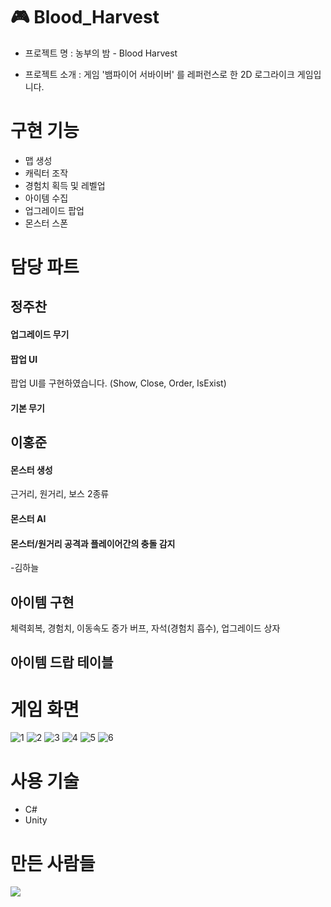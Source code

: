 # 🎮 Blood_Harvest

- 프로젝트 명 : 농부의 밤 - Blood Harvest

- 프로젝트 소개 : 게임 '뱀파이어 서바이버' 를 레퍼런스로 한 2D 로그라이크 게임입니다.

# 구현 기능

- 맵 생성
- 캐릭터 조작
- 경험치 획득 및 레벨업
- 아이템 수집
- 업그레이드 팝업
- 몬스터 스폰

# 담당 파트

## 정주찬
#### 업그레이드 무기
#### 팝업 UI
팝업 UI를 구현하였습니다. (Show, Close, Order, IsExist)
#### 기본 무기

## 이홍준
#### 몬스터 생성
근거리, 원거리, 보스 2종류
#### 몬스터 AI
#### 몬스터/원거리 공격과 플레이어간의 충돌 감지

-김하늘
## 아이템 구현
체력회복, 경험치, 이동속도 증가 버프, 자석(경험치 흡수), 업그레이드 상자
## 아이템 드랍 테이블

# 게임 화면

![1](https://github.com/JeongJuChan/Blood_Harvest/assets/73785455/695652c0-ff7d-4c6e-b652-665a74918e9b)
![2](https://github.com/JeongJuChan/Blood_Harvest/assets/73785455/38fed7e4-dbd4-4966-b81f-3cd9004009e9)
![3](https://github.com/JeongJuChan/Blood_Harvest/assets/73785455/192d8402-430e-4312-87cc-877a9c2b7ad8)
![4](https://github.com/JeongJuChan/Blood_Harvest/assets/73785455/7105e7f0-2e86-4848-a518-5d5d2f69e1bb)
![5](https://github.com/JeongJuChan/Blood_Harvest/assets/73785455/ec00ca3e-1d24-4f6a-86ee-cb10b2be4ac2)
![6](https://github.com/JeongJuChan/Blood_Harvest/assets/73785455/406760bb-f1b6-4518-aee1-b4f83d41b1a2)

# 사용 기술
- C#
- Unity

# 만든 사람들
<a href="https://github.com/JeongJuChan/Blood_Harvest/graphs/contributors">
  <img src="https://contrib.rocks/image?repo=JeongJuChan/Blood_Harvest" />
</a>
